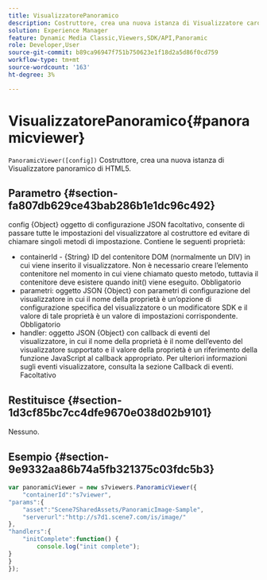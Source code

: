 ```yaml
---
title: VisualizzatorePanoramico
description: Costruttore, crea una nuova istanza di Visualizzatore carosello HTML5.
solution: Experience Manager
feature: Dynamic Media Classic,Viewers,SDK/API,Panoramic
role: Developer,User
source-git-commit: b89ca96947f751b750623e1f18d2a5d86f0cd759
workflow-type: tm+mt
source-wordcount: '163'
ht-degree: 3%

---
```


# VisualizzatorePanoramico{#panoramicviewer}

`PanoramicViewer([config])`
Costruttore, crea una nuova istanza di Visualizzatore panoramico di HTML5.

## Parametro {#section-fa807db629ce43bab286b1e1dc96c492}

config {Object} oggetto di configurazione JSON facoltativo, consente di passare tutte le impostazioni del visualizzatore al costruttore ed evitare di chiamare singoli metodi di impostazione. Contiene le seguenti proprietà:
* containerId - {String} ID del contenitore DOM (normalmente un DIV) in cui viene inserito il visualizzatore. Non è necessario creare l’elemento contenitore nel momento in cui viene chiamato questo metodo, tuttavia il contenitore deve esistere quando init() viene eseguito. Obbligatorio
* parametri: oggetto JSON {Object} con parametri di configurazione del visualizzatore in cui il nome della proprietà è un’opzione di configurazione specifica del visualizzatore o un modificatore SDK e il valore di tale proprietà è un valore di impostazioni corrispondente. Obbligatorio
* handler: oggetto JSON {Object} con callback di eventi del visualizzatore, in cui il nome della proprietà è il nome dell’evento del visualizzatore supportato e il valore della proprietà è un riferimento della funzione JavaScript al callback appropriato. Per ulteriori informazioni sugli eventi visualizzatore, consulta la sezione Callback di eventi. Facoltativo


## Restituisce {#section-1d3cf85bc7cc4dfe9670e038d02b9101}

Nessuno.

## Esempio {#section-9e9332aa86b74a5fb321375c03fdc5b3}

```javascript {.line-numbers}
var panoramicViewer = new s7viewers.PanoramicViewer({
	"containerId":"s7viewer",
"params":{
	"asset":"Scene7SharedAssets/PanoramicImage-Sample",
	"serverurl":"http://s7d1.scene7.com/is/image/"
},
"handlers":{
	"initComplete":function() {
		console.log("init complete");
}
}
});
```

